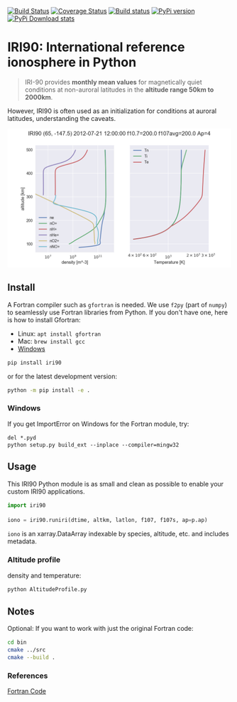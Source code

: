 [![Build Status](https://travis-ci.org/scivision/iri90.svg?branch=master)](https://travis-ci.org/scivision/iri90)
[![Coverage Status](https://coveralls.io/repos/github/scivision/iri90/badge.svg?branch=master)](https://coveralls.io/github/scivision/iri90?branch=master)
[![Build status](https://ci.appveyor.com/api/projects/status/4h8pm345hscdpyf7?svg=true)](https://ci.appveyor.com/project/scivision/iri90)
[![PyPi version](https://img.shields.io/pypi/pyversions/iri90.svg)](https://pypi.python.org/pypi/iri90)
[![PyPi Download stats](http://pepy.tech/badge/iri90)](http://pepy.tech/project/iri90)


# IRI90: International reference ionosphere in Python

> IRI-90 provides **monthly mean values** for magnetically quiet
> conditions at non-auroral latitudes in the **altitude range 50km to
> 2000km**.

However, IRI90 is often used as an initialization for conditions at
auroral latitudes, understanding the caveats.

![example IRI output](.github/demoiri.png)

## Install

A Fortran compiler such as `gfortran` is needed. 
We use `f2py` (part of `numpy`) to seamlessly use Fortran libraries from Python.
If you don't have one, here is how to install Gfortran:

* Linux: `apt install gfortran`
* Mac: `brew install gcc`
* [Windows](https://www.scivision.co/windows-gcc-gfortran-cmake-make-install/)

```sh
pip install iri90
```
or for the latest development version:

```sh
python -m pip install -e .
```

### Windows
If you get ImportError on Windows for the Fortran module, try:
```posh
del *.pyd
python setup.py build_ext --inplace --compiler=mingw32
```

## Usage

This IRI90 Python module is as small and clean as possible to enable your custom IRI90 applications.

```python
import iri90

iono = iri90.runiri(dtime, altkm, latlon, f107, f107s, ap=p.ap)
```

`iono` is an xarray.DataArray indexable by species, altitude, etc. and includes metadata.

### Altitude profile

density and temperature:
```sh
python AltitudeProfile.py
```

## Notes

Optional: If you want to work with just the original Fortran code:
```sh
cd bin
cmake ../src
cmake --build .
```

### References

[Fortran Code](http://download.hao.ucar.edu/pub/stans/iri/iri90.f)
